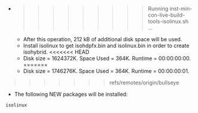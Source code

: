 * >>>>>>>>> Running inst-min-con-live-build-tools-isolinux.sh ...
  * After this operation, 212 kB of additional disk space will be used.
  * Install isolinux to get isohdpfx.bin and isolinux.bin in order to create isohybrid.
<<<<<<< HEAD
  * Disk size = 1624372K. Space Used = 364K. Runtime = 00:00:00:00.
=======
  * Disk size = 1746276K. Space Used = 364K. Runtime = 00:00:00:01.
>>>>>>> refs/remotes/origin/bullseye
  * The following NEW packages will be installed:
  ```bash
isolinux
  ```
